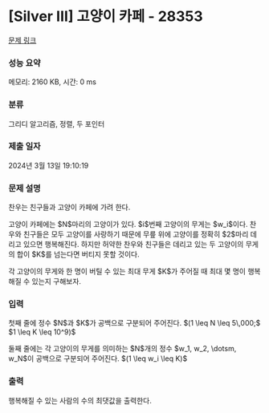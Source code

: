 # [Silver III] 고양이 카페 - 28353 

[문제 링크](https://www.acmicpc.net/problem/28353) 

### 성능 요약

메모리: 2160 KB, 시간: 0 ms

### 분류

그리디 알고리즘, 정렬, 두 포인터

### 제출 일자

2024년 3월 13일 19:10:19

### 문제 설명

<p>찬우는 친구들과 고양이 카페에 가려 한다.</p>

<p>고양이 카페에는 $N$마리의 고양이가 있다. $i$번째 고양이의 무게는 $w_i$이다. 찬우와 친구들은 모두 고양이를 사랑하기 때문에 무릎 위에 고양이를 정확히 $2$마리 데리고 있으면 행복해진다. 하지만 허약한 찬우와 친구들은 데리고 있는 두 고양이의 무게의 합이 $K$를 넘는다면 버티지 못할 것이다.</p>

<p>각 고양이의 무게와 한 명이 버틸 수 있는 최대 무게 $K$가 주어질 때 최대 몇 명이 행복해질 수 있는지 구해보자.</p>

### 입력 

 <p>첫째 줄에 정수 $N$과 $K$가 공백으로 구분되어 주어진다. $(1 \leq N \leq 5\,000;$ $1 \leq K \leq 10^9)$</p>

<p>둘째 줄에는 각 고양이의 무게를 의미하는 $N$개의 정수 $w_1, w_2, \dotsm, w_N$이 공백으로 구분되어 주어진다. $(1 \leq w_i \leq K)$</p>

### 출력 

 <p>행복해질 수 있는 사람의 수의 최댓값을 출력한다.</p>

